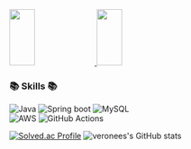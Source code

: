 <a href="https://github.com/devxb/gitanimals">
    <img src="https://render.gitanimals.org/lines/veronees?pet-id=108" width="30%" height="100"/>
    <img src="https://render.gitanimals.org/lines/veronees?pet-id=631571989594207456" width="30%" height="100"/>
</a>

### 📚 Skills 📚
<p>
    
  ![Java](https://img.shields.io/badge/java-%23ED8B00.svg?style=flat&logo=openjdk&logoColor=white)
  ![Spring boot](https://img.shields.io/badge/Springboot-%236DB33F.svg?style=flat&logo=spring&logoColor=white)
  ![MySQL](https://img.shields.io/badge/mysql-%2300f.svg?style=flat&logo=mysql&logoColor=white)
  <br>
  ![AWS](https://img.shields.io/badge/AWS-%23232F3E.svg?style=flat&logo=amazon-aws&logoColor=white)
  ![GitHub Actions](https://img.shields.io/badge/GitHub%20Actions-2088FF?style=flat-round&logo=githubactions&logoColor=white)

[![Solved.ac Profile](http://mazassumnida.wtf/api/v2/generate_badge?boj=wjdtjdrhkd01)](https://solved.ac/wjdtjdrhkd01)
![veronees's GitHub stats](https://github-readme-stats.vercel.app/api?username=veronees&show_icons=true&bg_color=00000000&title_color=F8418B&icon_color=F1D246&text_color=8C9196)
</p>
